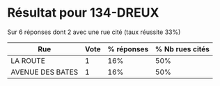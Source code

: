 # Résultat pour 134-DREUX

Sur 6 réponses dont 2 avec une rue cité (taux réussite 33%)

| Rue | Vote | % réponses | % Nb rues cités|
|-----|------|------------|----------------|
| LA ROUTE | 1 | 16% | 50%|
| AVENUE DES BATES | 1 | 16% | 50%|
